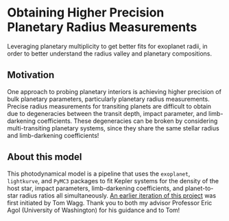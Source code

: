 # Obtaining Higher Precision Planetary Radius Measurements 
Leveraging planetary multiplicity to get better fits for exoplanet radii, in order to better understand the radius valley and planetary compositions. 

## Motivation 
One approach to probing planetary interiors is achieving higher precision of bulk planetary parameters, particularly planetary radius measurements. Precise radius measurements for transiting planets are difficult to obtain due to degeneracies between the transit depth, impact parameter, and limb-darkening coefficients. These degeneracies can be broken by considering multi-transiting planetary systems, since they share the same stellar radius and limb-darkening coefficients! 

## About this model 
This photodynamical model is a pipeline that uses the `exoplanet`, `lightkurve`, and `PyMC3` packages to fit Kepler systems for the density of the host star, impact parameters, limb-darkening coefficients, and planet-to-star radius ratios all simultaneously. [An earlier iteration of this project](https://github.com/TomWagg/radius-valley) was first initiated by Tom Wagg. Thank you to both my advisor Professor Eric Agol (University of Washington) for his guidance and to Tom! 



